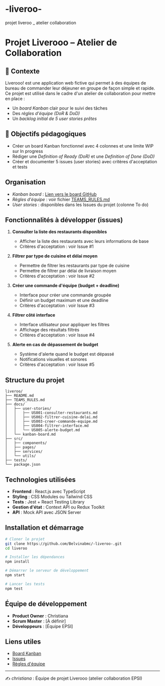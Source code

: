 # -liveroo-

projet liveroo _ atelier collaboration

# Projet Liverooo – Atelier de Collaboration

## 📌 Contexte

Liverooo! est une application web fictive qui permet à des équipes de bureau de commander leur déjeuner en groupe de façon simple et rapide.  
Ce projet est utilisé dans le cadre d'un atelier de collaboration pour mettre en place :

* Un _board Kanban_ clair pour le suivi des tâches
* Des _règles d'équipe (DoR & DoD)_
* Un _backlog initial de 5 user stories prêtes_

## 🎯 Objectifs pédagogiques

* Créer un board Kanban fonctionnel avec 4 colonnes et une limite WIP sur In progress
* Rédiger une _Definition of Ready (DoR)_ et une _Definition of Done (DoD)_
* Créer et documenter 5 issues (user stories) avec critères d'acceptation et tests

## Organisation

* _Kanban board_ : [Lien vers le board GitHub](https://github.com/Belvinabmc/-liveroo-/projects/1)
* _Règles d'équipe_ : voir fichier [TEAMS_RULES.md](./TEAMS_RULES.md)
* _User stories_ : disponibles dans les Issues du projet (colonne To do)

## Fonctionnalités à développer (issues)

1. **Consulter la liste des restaurants disponibles**
   - Afficher la liste des restaurants avec leurs informations de base
   - Critères d'acceptation : voir Issue #1

2. **Filtrer par type de cuisine et délai moyen**
   - Permettre de filtrer les restaurants par type de cuisine
   - Permettre de filtrer par délai de livraison moyen
   - Critères d'acceptation : voir Issue #2

3. **Créer une commande d'équipe (budget + deadline)**
   - Interface pour créer une commande groupée
   - Définir un budget maximum et une deadline
   - Critères d'acceptation : voir Issue #3

4. **Filtrer côté interface**
   - Interface utilisateur pour appliquer les filtres
   - Affichage des résultats filtrés
   - Critères d'acceptation : voir Issue #4

5. **Alerte en cas de dépassement de budget**
   - Système d'alerte quand le budget est dépassé
   - Notifications visuelles et sonores
   - Critères d'acceptation : voir Issue #5

## Structure du projet

```
liveroo/
├── README.md
├── TEAMS_RULES.md
├── docs/
│   ├── user-stories/
│   │   ├── US001-consulter-restaurants.md
│   │   ├── US002-filtrer-cuisine-delai.md
│   │   ├── US003-creer-commande-equipe.md
│   │   ├── US004-filtrer-interface.md
│   │   └── US005-alerte-budget.md
│   └── kanban-board.md
├── src/
│   ├── components/
│   ├── pages/
│   ├── services/
│   └── utils/
├── tests/
└── package.json
```

## Technologies utilisées

- **Frontend** : React.js avec TypeScript
- **Styling** : CSS Modules ou Tailwind CSS
- **Tests** : Jest + React Testing Library
- **Gestion d'état** : Context API ou Redux Toolkit
- **API** : Mock API avec JSON Server

## Installation et démarrage

```bash
# Cloner le projet
git clone https://github.com/Belvinabmc/-liveroo-.git
cd liveroo

# Installer les dépendances
npm install

# Démarrer le serveur de développement
npm start

# Lancer les tests
npm test
```

## Équipe de développement

- **Product Owner** : Christiana
- **Scrum Master** : [À définir]
- **Développeurs** : [Équipe EPSI]

## Liens utiles

- [Board Kanban](https://github.com/Belvinabmc/-liveroo-/projects/1)
- [Issues](https://github.com/Belvinabmc/-liveroo-/issues)
- [Règles d'équipe](./TEAMS_RULES.md)

---

✍️ _christiana_ : Équipe de projet Liverooo (atelier collaboration EPSI)
